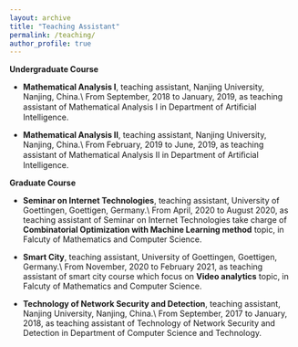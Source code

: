 ```yaml
---
layout: archive
title: "Teaching Assistant"
permalink: /teaching/
author_profile: true
---
```


**Undergraduate Course**

* **Mathematical Analysis I**, teaching assistant, Nanjing University, Nanjing, China.\\
From September, 2018 to January, 2019, as teaching assistant of Mathematical Analysis I in Department of Artiﬁcial Intelligence.

* **Mathematical Analysis II**, teaching assistant, Nanjing University, Nanjing, China.\\
From February, 2019 to June, 2019, as teaching assistant of Mathematical Analysis II in Department of Artiﬁcial Intelligence.

**Graduate Course**

* **Seminar on Internet Technologies**, teaching assistant, University of Goettingen, Goettigen, Germany.\\
From April, 2020 to August 2020, as teaching assistant of Seminar on Internet Technologies take charge of **Combinatorial Optimization with Machine Learning method** topic, in Falcuty of Mathematics and Computer Science.

* **Smart City**, teaching assistant, University of Goettingen, Goettigen, Germany.\\
From November, 2020 to February 2021, as teaching assistant of smart city course which focus on **Video analytics** topic, in Falcuty of Mathematics and Computer Science.

* **Technology of Network Security and Detection**, teaching assistant, Nanjing University, Nanjing, China.\\
From September, 2017 to January, 2018, as teaching assistant of Technology of Network Security and Detection in Department of Computer Science and Technology.


